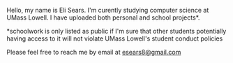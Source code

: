 Hello, my name is Eli Sears. I'm curently studying computer science at UMass Lowell.
I have uploaded both personal and school projects*. 

*schoolwork is only listed as public if I'm sure that other students potentially having access to it will not violate UMass Lowell's student conduct policies

Please feel free to reach me by email at esears8@gmail.com
